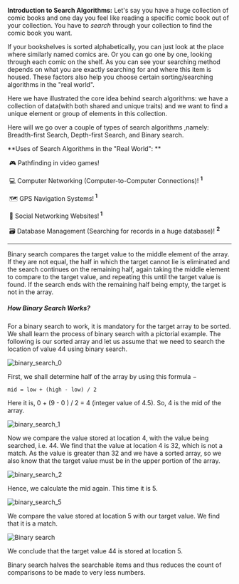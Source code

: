 <!--title={Binary Search}-->

<!--badges={Algorithms:20}-->

<!--concepts{Binary Search}-->

**Introduction to Search Algorithms:** Let's say you have a huge collection of comic books and one day you feel like reading a specific comic book out of your collection. You have to *search* through your collection to find the comic book you want. 

If your bookshelves is sorted alphabetically, you can just look at the place where similarly named comics are. Or you can go one by one, looking through each comic on the shelf. As you can see your searching method depends on what you are exactly searching for and where this item is housed. These factors also help you choose certain sorting/searching algorithms in the "real world".

Here we have illustrated the core idea behind search algorithms: we have a collection of data(with both shared and unique traits) and we want to find a unique element or group of elements in this collection. 

Here will we go over a couple of types of search algorithms ,namely: Breadth-first Search, Depth-first Search, and Binary search.

**Uses of Search Algorithms in the "Real World": **

​	🎮 Pathfinding in video games!

​	💻 Computer Networking (Computer-to-Computer Connections)! **<sup> 1</sup>**

​	🗺 GPS Navigation Systems!**<sup> 1</sup>**

​	📱  Social Networking Websites!**<sup> 1</sup>**

​	🗃  Database Management (Searching for records in a huge database)! <sup> **2**</sup>

***



Binary search compares the target value to the middle element of the array. If they are not equal, the half in which the target cannot lie is eliminated and the search continues on the remaining half, again taking the middle element to compare to the target value, and repeating this until the target value is found. If the search ends with the remaining half being empty, the target is not in the array.

##### How Binary Search Works?

For a binary search to work, it is mandatory for the target array to be sorted. We shall learn the process of binary search with a pictorial example. The following is our sorted array and let us assume that we need to search the location of value 44 using binary search.

![binary_search_0](https://i.ibb.co/TvfDmNb/Array-Base.png)

First, we shall determine half of the array by using this formula −

```
mid = low + (high - low) / 2
```

Here it is, 0 + (9 - 0 ) / 2 = 4 (integer value of 4.5). So, 4 is the mid of the array.

![binary_search_1](https://i.ibb.co/Bch3qM7/Array-Base-1.png)

Now we compare the value stored at location 4, with the value being searched, i.e. 44. We find that the value at location 4 is 32, which is not a match. As the value is greater than 32 and we have a sorted array, so we also know that the target value must be in the upper portion of the array.

![binary_search_2](https://i.ibb.co/8DDj3gV/Array-Base-2.png)

Hence, we calculate the mid again. This time it is 5.

![binary_search_5](https://i.ibb.co/fN4GPQY/Array-Base-3.png)

We compare the value stored at location 5 with our target value. We find that it is a match.

![Binary search](https://i.ibb.co/GMtSTDJ/Array-Base-4.png)

We conclude that the target value 44 is stored at location 5.

Binary search halves the searchable items and thus reduces the count of comparisons to be made to very less numbers.